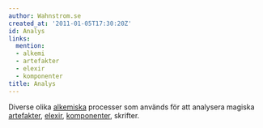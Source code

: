 ```yaml
---
author: Wahnstrom.se
created_at: '2011-01-05T17:30:20Z'
id: Analys
links:
  mention:
  - alkemi
  - artefakter
  - elexir
  - komponenter
title: Analys
---
```


Diverse olika [alkemiska] processer som används för att analysera magiska [artefakter], [elexir],
[komponenter], skrifter.

  [alkemiska]: alkemi
  [artefakter]: artefakter
  [elexir]: elexir
  [komponenter]: komponenter
